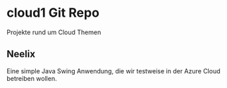 # cloud1 Git Repo

Projekte rund um Cloud Themen

## Neelix

Eine simple Java Swing Anwendung, die wir testweise in der Azure Cloud
betreiben wollen.
